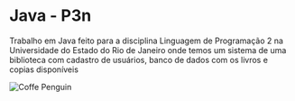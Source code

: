 # Java - P3n

Trabalho em Java feito para a disciplina Linguagem de Programação 2 na Universidade do Estado do Rio de Janeiro onde temos um sistema de uma biblioteca com cadastro de usuários, banco de dados com os livros e copias disponíveis

![Coffe Penguin](https://media.giphy.com/media/1FbU0sArGktaGGDe99/giphy.gif)
